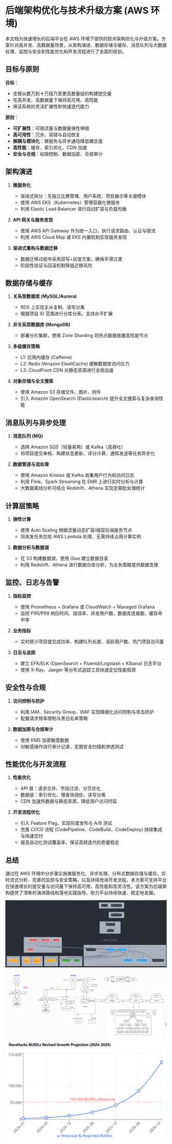 # 后端架构优化与技术升级方案 (AWS 环境)

本文档为快速增长的后端平台在 AWS 环境下提供的技术架构优化与升级方案。方案针对高并发、高数据量场景，从架构演进、数据存储与缓存、消息队列与大数据处理、监控与安全到性能优化和开发流程进行了全面的规划。

## 目标与原则

**目标**：

- 支撑从数万到十万级乃至更高数量级的构建提交量
- 在高并发、高数据量下保持高可用、高性能
- 保证系统的灵活扩展性和快速迭代能力

**原则**：

- **可扩展性**：可随流量与数据量弹性伸缩
- **高可用性**：冗余、容错与自动恢复
- **解耦与模块化**：微服务与异步通信降低耦合度
- **高性能**：缓存、索引优化、CDN 加速
- **安全与合规**：权限控制、数据加密、合规审计

## 架构演进

1. **微服务化**

   - 渐进式拆分：先独立比赛管理、用户系统、项目展示等关键模块
   - 使用 AWS EKS（Kubernetes）管理容器化微服务
   - 利用 Elastic Load Balancer 进行自动扩容与负载均衡

2. **API 网关与服务发现**

   - 使用 AWS API Gateway 作为统一入口，执行请求路由、认证与限流
   - 利用 AWS Cloud Map 或 EKS 内置机制实现服务发现

3. **渐进式重构与数据迁移**

   - 数据迁移过程中采用双写+灰度方案，确保平滑过渡
   - 阶段性验证与回滚机制降低迁移风险

## 数据存储与缓存

1. **关系型数据库 (MySQL/Aurora)**

   - RDS 上实现主从复制、读写分离
   - 根据项目 ID 范围进行分库分表，支持水平扩展

2. **非关系型数据库 (MongoDB)**

   - 部署分片集群，使用 Zone Sharding 将热点数据放置高性能节点

3. **多级缓存策略**

   - L1: 应用内缓存 (Caffeine)
   - L2: Redis (Amazon ElastiCache) 缓解数据库访问压力
   - L3: CloudFront CDN 对静态资源进行全局加速

4. **对象存储与全文搜索**

   - 使用 Amazon S3 存储文件、图片、附件
   - 引入 Amazon OpenSearch (Elasticsearch) 提升全文搜索与复杂查询性能

## 消息队列与异步处理

1. **消息队列 (MQ)**

   - 选择 Amazon SQS（轻量易用）或 Kafka（高吞吐）
   - 将项目提交审核、构建状态更新、评分计算、通知发送等任务异步化

2. **数据管道与流处理**

   - 使用 Amazon Kinesis 或 Kafka 收集用户行为和访问日志
   - 利用 Flink、Spark Streaming 在 EMR 上进行实时分析与计算
   - 大数据离线分析可结合 Redshift、Athena 实现定期批处理统计

## 计算层策略

1. **弹性计算**

   - 使用 Auto Scaling 根据流量动态扩容/缩容后端服务节点
   - 将突发任务交给 AWS Lambda 处理，无需持续占用计算实例

2. **数据分析与数据湖**

   - 在 S3 构建数据湖，使用 Glue 建立数据目录
   - 利用 Redshift、Athena 进行数据仓库分析，为业务策略提供数据支撑

## 监控、日志与告警

1. **指标监控**

   - 使用 Prometheus + Grafana 或 CloudWatch + Managed Grafana
   - 监控 P95/P99 响应时间、错误率、并发用户数、数据库连接数、缓存命中率

2. **业务指标**

   - 实时统计项目提交成功率、构建队列长度、活跃用户数、热门项目访问量

3. **日志与追踪**

   - 建立 EFK/ELK (OpenSearch + Fluentd/Logstash + Kibana) 日志平台
   - 使用 X-Ray、Jaeger 等分布式追踪工具快速定位性能瓶颈

## 安全性与合规

1. **访问控制与防护**

   - 利用 IAM、Security Group、WAF 实现精细化访问控制与攻击防护
   - 配置请求频率限制与黑白名单策略

2. **数据加密与合规审计**

   - 使用 KMS 加密敏感数据
   - 对敏感操作进行审计记录，定期安全扫描和渗透测试

## 性能优化与开发流程

1. **性能优化**

   - API 层：请求合并、字段过滤、分页优化
   - 数据层：索引优化、慢查询调优、读写分离
   - CDN 加速热数据与静态资源，降低用户访问时延

2. **开发流程优化**

   - 引入 Feature Flag，实现灰度发布与 A/B 测试
   - 完善 CI/CD 流程 (CodePipeline、CodeBuild、CodeDeploy) 持续集成与快速交付
   - 提高自动化测试覆盖率，保证高频迭代的质量稳定

## 总结

通过在 AWS 环境中分步骤实施微服务化、异步处理、分布式数据存储与缓存、实时流式分析、完善的监控与安全策略，以及持续改进开发流程，本方案可支持平台在快速增长的提交量与访问量下保持高可用、高性能和高灵活性。该方案为后端架构提供了清晰的演进路线和落地实践指导，助力平台持续快速、稳定地发展。

![系统架构设计图](./设计图.png)
![web3架构](./web3架构.png)
![Dora增速](./Dora增速.png)
